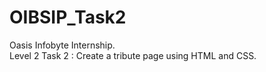 # OIBSIP_Task2
Oasis Infobyte Internship.
<br>
Level 2 Task 2 : Create a tribute page using HTML and CSS.
